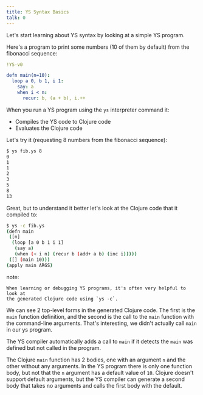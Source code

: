 ```yaml
---
title: YS Syntax Basics
talk: 0
---
```



Let's start learning about YS syntax by looking at a simple YS program.

Here's a program to print some numbers (10 of them by default) from the
fibonacci sequence:

```yaml
!YS-v0

defn main(n=10):
  loop a 0, b 1, i 1:
    say: a
    when i < n:
      recur: b, (a + b), i.++
```

When you run a YS program using the `ys` interpreter command it:

* Compiles the YS code to Clojure code
* Evaluates the Clojure code

Let's try it (requesting 8 numbers from the fibonacci sequence):

```sh
$ ys fib.ys 8
0
1
1
2
3
5
8
13
```

Great, but to understand it better let's look at the Clojure code that it
compiled to:

```sh
$ ys -c fib.ys
(defn main
 ([n]
  (loop [a 0 b 1 i 1]
   (say a)
   (when (< i n) (recur b (add+ a b) (inc i)))))
 ([] (main 10)))
(apply main ARGS)
```

note:

    When learning or debugging YS programs, it's often very helpful to look at
    the generated Clojure code using `ys -c`.

We can see 2 top-level forms in the generated Clojure code.
The first is the `main` function definition, and the second is the call to the
`main` function with the command-line arguments.
That's interesting, we didn't actually call `main` in our ys program.

The YS compiler automatically adds a call to `main` if it detects the `main`
was defined but not called in the program.

The Clojure `main` function has 2 bodies, one with an argument `n` and the other
without any arguments.
In the YS program there is only one function body, but not that the `n`
argument has a default value of `10`.
Clojure doesn't support default arguments, but the YS compiler can generate a
second body that takes no arguments and calls the first body with the default.
